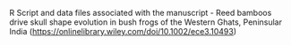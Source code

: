 R Script and data files associated with the manuscript -  Reed bamboos drive skull shape evolution in bush frogs of the Western Ghats, Peninsular India
(https://onlinelibrary.wiley.com/doi/10.1002/ece3.10493)

